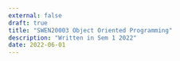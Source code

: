 ```yaml
---
external: false
draft: true
title: "SWEN20003 Object Oriented Programming"
description: "Written in Sem 1 2022"
date: 2022-06-01
---
```

